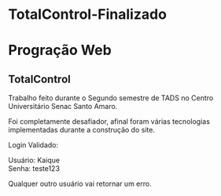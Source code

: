 # TotalControl-Finalizado

<h1> Progração Web </h1>
<h2> TotalControl </h2>

Trabalho feito durante o Segundo semestre de TADS no Centro Universitário Senac Santo Amaro.

Foi completamente desafiador, afinal foram várias tecnologias implementadas durante a construção do site.

Login Validado:

Usuário: Kaique <br>
Senha: teste123

Qualquer outro usuário vai retornar um erro.
